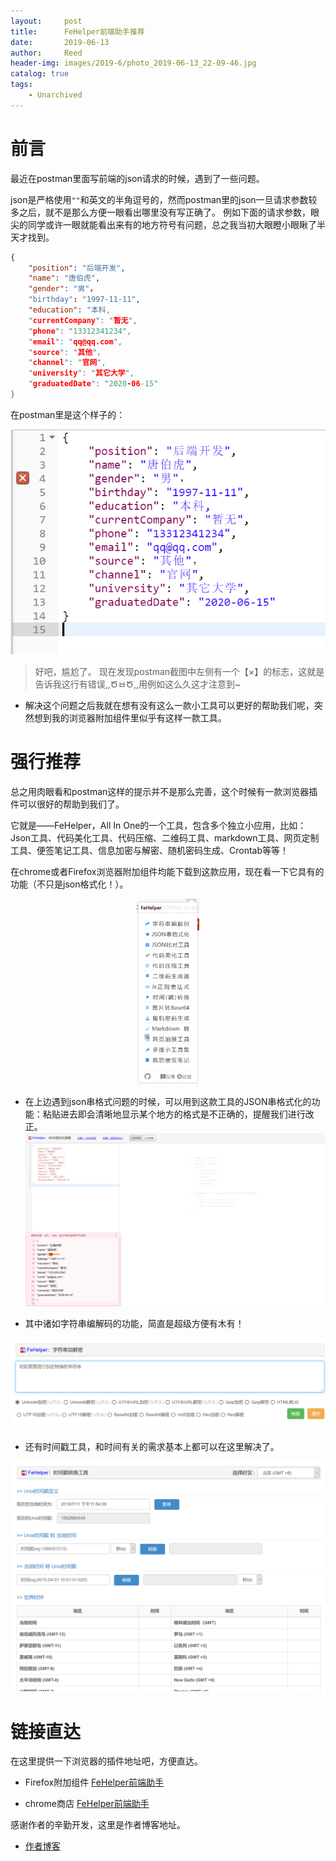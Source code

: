 ```yaml
---
layout:     post
title:      FeHelper前端助手推荐
date:       2019-06-13
author:     Reed
header-img: images/2019-6/photo_2019-06-13_22-09-46.jpg
catalog: true
tags:
    - Unarchived
---
```

# 前言
最近在postman里面写前端的json请求的时候，遇到了一些问题。

json是严格使用`""`和英文的半角逗号的，然而postman里的json一旦请求参数较多之后，就不是那么方便一眼看出哪里没有写正确了。
例如下面的请求参数，眼尖的同学或许一眼就能看出来有的地方符号有问题，总之我当初大眼瞪小眼瞅了半天才找到。
``` json
{
	"position": "后端开发",
	"name": "唐伯虎",
	"gender": "男"，
	"birthday": "1997-11-11",
	"education": "本科,
	"currentCompany": "暂无",
	"phone": "13312341234",
	"email": "qq@qq.com",
	"source": "其他"，
	"channel": "官网",
	"university": "其它大学",
	"graduatedDate": "2020-06-15"
}
```
在postman里是这个样子的：

![](/images/2019-7/1233701.png)
> 好吧，尴尬了。
> 现在发现postman截图中左侧有一个【×】的标志，这就是告诉我这行有错误,,ԾㅂԾ,,用例如这么久这才注意到~


- 解决这个问题之后我就在想有没有这么一款小工具可以更好的帮助我们呢，突然想到我的浏览器附加组件里似乎有这样一款工具。
# 强行推荐
总之用肉眼看和postman这样的提示并不是那么完善，这个时候有一款浏览器插件可以很好的帮助到我们了。

它就是——FeHelper，All In One的一个工具，包含多个独立小应用，比如：Json工具、代码美化工具、代码压缩、二维码工具、markdown工具、网页定制工具、便签笔记工具、信息加密与解密、随机密码生成、Crontab等等！

在chrome或者Firefox浏览器附加组件均能下载到这款应用，现在看一下它具有的功能（不只是json格式化！）。

<center>
    <img src="/images/2019-7/0711234323.png" width="20%"/>
</center>

- 在上边遇到json串格式问题的时候，可以用到这款工具的JSON串格式化的功能：粘贴进去即会清晰地显示某个地方的格式是不正确的，提醒我们进行改正。
![](/images/2019-7/234643.png)

- 其中诸如字符串编解码的功能，简直是超级方便有木有！

![](/images/2019-7/11234519.png)

- 还有时间戳工具，和时间有关的需求基本上都可以在这里解决了。

![](/images/2019-7/1235417.png)

# 链接直达
在这里提供一下浏览器的插件地址吧，方便直达。

- Firefox附加组件 [FeHelper前端助手](https://addons.mozilla.org/zh-CN/firefox/addon/web%E5%89%8D%E7%AB%AF%E5%8A%A9%E6%89%8B-fehelper/)

- chrome商店 [FeHelper前端助手](https://chrome.google.com/webstore/detail/web%E5%89%8D%E7%AB%AF%E5%8A%A9%E6%89%8Bfehelper/pkgccpejnmalmdinmhkkfafefagiiiad?hl=zh-CN)

感谢作者的辛勤开发，这里是作者博客地址。
- [作者博客](https://www.baidufe.com)